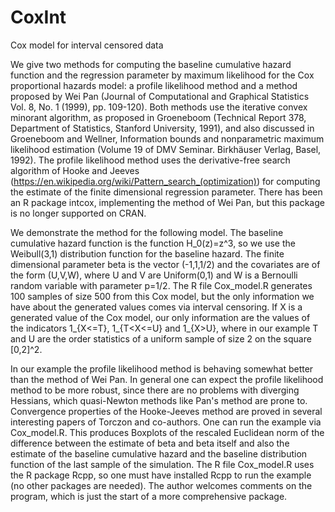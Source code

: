 # CoxInt
Cox model for interval censored data

We give two methods for computing the baseline cumulative hazard function and the regression parameter by maximum likelihood for the Cox proportional hazards model: a profile likelihood method and a method proposed by Wei Pan (Journal of Computational and Graphical Statistics Vol. 8, No. 1 (1999), pp. 109-120). Both methods use the iterative convex minorant algorithm, as proposed in Groeneboom (Technical Report 378, Department of Statistics, Stanford University, 1991), and also discussed in Groeneboom and Wellner, Information bounds and nonparametric maximum likelihood estimation (Volume 19 of DMV Seminar. Birkhäuser Verlag, Basel, 1992). The profile likelihood method uses the derivative-free search algorithm of Hooke and Jeeves (https://en.wikipedia.org/wiki/Pattern_search_(optimization)) for computing the estimate of the finite dimensional regression parameter. There has been an R package intcox, implementing the method of Wei Pan, but this package is no longer supported on CRAN.

We demonstrate the method for the following model. The baseline cumulative hazard function is the function H_0(z)=z^3, so we use the Weibull(3,1) distribution function for the baseline hazard. The finite dimensional parameter beta is the vector (-1,1,1/2) and the covariates are of the form (U,V,W), where U and V are Uniform(0,1) and W is a Bernoulli random variable with parameter p=1/2. The R file Cox_model.R generates 100 samples of size 500 from this Cox model, but the only information we have about the generated values comes via interval censoring. If X is a generated value of the Cox model, our only information are the values of the indicators 1_{X<=T}, 1_{T<X<=U} and 1_{X>U}, where in our example T and U are the order statistics of a uniform sample of size 2 on the square [0,2]^2.

In our example the profile likelihood method is behaving somewhat better than the method of Wei Pan. In general one can expect the profile likelihood method to be more robust, since there are no problems with diverging Hessians, which quasi-Newton methods like Pan's method are prone to. Convergence properties of the Hooke-Jeeves method are proved in several interesting papers of Torczon and co-authors. One can run the example via Cox_model.R. This produces Boxplots of the rescaled Euclidean norm of the difference between the estimate of beta and beta itself and also the estimate of the baseline cumulative hazard and the baseline distribution function of the last sample of the simulation. The R file Cox_model.R uses the R package Rcpp, so one must have installed Rcpp to run the example (no other packages are needed). The author welcomes comments on the program, which is just the start of a more comprehensive package.
